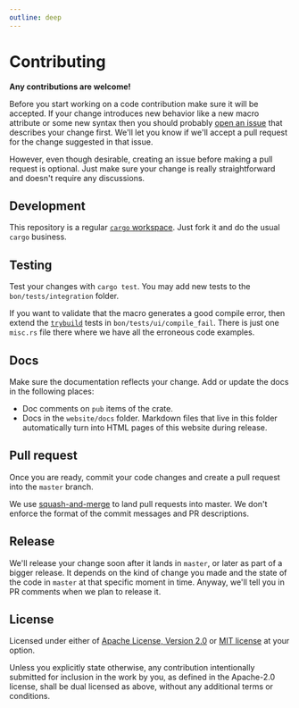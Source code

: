 ```yaml
---
outline: deep
---
```

# Contributing

**Any contributions are welcome!**

Before you start working on a code contribution make sure it will be accepted. If your change introduces new behavior like a new macro attribute or some new syntax then you should probably [open an issue](https://github.com/elastio/bon/issues) that describes your change first. We'll let you know if we'll accept a pull request for the change suggested in that issue.

However, even though desirable, creating an issue before making a pull request is optional. Just make sure your change is really straightforward and doesn't require any discussions.

## Development

This repository is a regular [`cargo` workspace](https://doc.rust-lang.org/book/ch14-03-cargo-workspaces.html). Just fork it and do the usual `cargo` business.

## Testing

Test your changes with `cargo test`. You may add new tests to the `bon/tests/integration` folder.

If you want to validate that the macro generates a good compile error, then extend the [`trybuild`](https://docs.rs/trybuild/latest/trybuild/) tests in `bon/tests/ui/compile_fail`. There is just one `misc.rs` file there where we have all the erroneous code examples.

## Docs

Make sure the documentation reflects your change. Add or update the docs in the following places:

- Doc comments on `pub` items of the crate.
- Docs in the `website/docs` folder. Markdown files that live in this folder automatically turn into HTML pages of this website during release.

## Pull request

Once you are ready, commit your code changes and create a pull request into the `master` branch.

We use [squash-and-merge](https://docs.github.com/en/pull-requests/collaborating-with-pull-requests/incorporating-changes-from-a-pull-request/about-pull-request-merges#squash-and-merge-your-commits) to land pull requests into master. We don't enforce the format of the commit messages and PR descriptions.

## Release

We'll release your change soon after it lands in `master`, or later as part of a bigger release. It depends on the kind of change you made and the state of the code in `master` at that specific moment in time. Anyway, we'll tell you in PR comments when we plan to release it.

## License

Licensed under either of [Apache License, Version
2.0](https://github.com/elastio/bon/blob/master/LICENSE-APACHE) or [MIT license](https://github.com/elastio/bon/blob/master/LICENSE-MIT) at your option.

Unless you explicitly state otherwise, any contribution intentionally submitted
for inclusion in the work by you, as defined in the Apache-2.0 license, shall be
dual licensed as above, without any additional terms or conditions.
